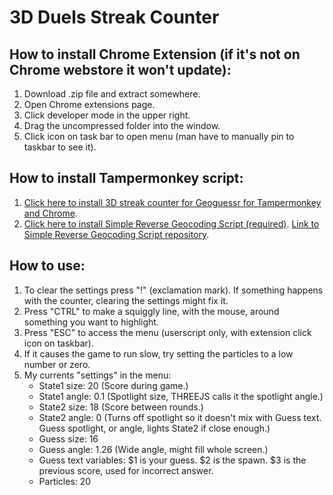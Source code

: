 # 3D Duels Streak Counter

## How to install Chrome Extension (if it's not on Chrome webstore it won't update):
1. Download .zip file and extract somewhere.
2. Open Chrome extensions page.
3. Click developer mode in the upper right.
4. Drag the uncompressed folder into the window.
5. Click icon on task bar to open menu (man have to manually pin to taskbar to see it).

## How to install Tampermonkey script:
1. [Click here to install 3D streak counter for Geoguessr for Tampermonkey and Chrome](https://github.com/echandler/3D-Duels-Streak-Counter/raw/main/3dDuelsCounter.user.js).
2. [Click here to install Simple Reverse Geocoding Script (required)](https://github.com/echandler/Simple-Reverse-Geocoding-Script/raw/main/reverseGeocodingScript.user.js). [Link to Simple Reverse Geocoding Script repository](https://github.com/echandler/Simple-Reverse-Geocoding-Script).

## How to use:
1. To clear the settings press "!" (exclamation mark). If something happens with the counter, clearing the settings might fix it.
2. Press "CTRL" to make a squiggly line, with the mouse, around something you want to highlight.
3. Press "ESC" to access the menu (userscript only, with extension click icon on taskbar).
4. If it causes the game to run slow, try setting the particles to a low number or zero.
5. My currents "settings" in the menu:
   * State1 size: 20 (Score during game.)
   * State1 angle: 0.1 (Spotlight size, THREEJS calls it the spotlight angle.)
   * State2 size: 18 (Score between rounds.)
   * State2 angle: 0 (Turns off spotlight so it doesn't mix with Guess text. Guess spotlight, or angle, lights State2 if close enough.)
   * Guess size: 16
   * Guess angle: 1.26 (Wide angle, might fill whole screen.)
   * Guess text variables: $1 is your guess. $2 is the spawn. $3 is the previous score, used for incorrect answer.
   * Particles: 20
